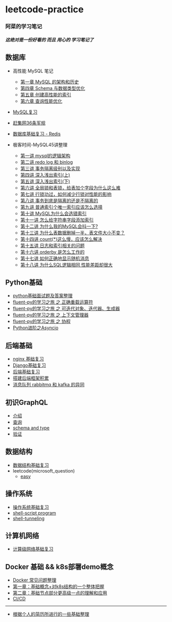 # leetcode-practice

### 阿菜的学习笔记 
##### 这绝对是一份好看的 而且 用心的 学习笔记了


## 数据库

+ 高性能 MySQL 笔记
    + [第一章 MySQL 的架构和历史](https://github.com/LydiaCai1203/leetcode-practice/blob/master/mysql_performance/chapter1.md)
    + [第四章 Schema 与数据类型优化](https://github.com/LydiaCai1203/leetcode-practice/blob/master/mysql_performance/chapter4.md)
    + [第五章 创建高性能的索引](https://github.com/LydiaCai1203/leetcode-practice/blob/master/mysql_performance/chapter5.md)
    + [第六章 查询性能优化](https://github.com/LydiaCai1203/leetcode-practice/blob/master/mysql_performance/chapter6.md)

+ [MySQL复习](https://github.com/LydiaCai1203/leetcode-practice/blob/master/mysql/MySQL%20%E8%A6%81%E7%82%B9.md)

+ [赶集网36条军规](https://github.com/LydiaCai1203/leetcode-practice/blob/master/mysql/36%E6%9D%A1%E5%86%9B%E8%A7%84.txt)

+ [数据库基础复习 - Redis](https://github.com/LydiaCai1203/leetcode-practice/blob/master/interview-practise/database_base_tips_v2.md)

+ 极客时间-MySQL45讲整理
    + [第一讲 mysql的逻辑架构](https://github.com/LydiaCai1203/leetcode-practice/blob/master/mysql/%E4%B8%80%E6%9D%A1sql%E8%AF%AD%E5%8F%A5%E6%98%AF%E5%A6%82%E4%BD%95%E6%89%A7%E8%A1%8C%E7%9A%84.md)
    + [第二讲 redo log 和 binlog](https://github.com/LydiaCai1203/leetcode-practice/blob/master/mysql/%E4%B8%80%E6%9D%A1sql%E6%9B%B4%E6%96%B0%E8%AF%AD%E5%8F%A5%E6%98%AF%E5%A6%82%E4%BD%95%E6%89%A7%E8%A1%8C%E7%9A%84.md#WAL(Write-Ahead-Logging))
    + [第三讲 事务隔离级别以及实现](https://github.com/LydiaCai1203/leetcode-practice/blob/master/mysql/%E4%BA%8B%E5%8A%A1%E9%9A%94%E7%A6%BB.md#%E9%9A%94%E7%A6%BB%E7%BA%A7%E5%88%AB%E5%86%8D%E8%A7%A3%E9%87%8A)
    + [第四讲 深入浅出索引(上)](https://github.com/LydiaCai1203/leetcode-practice/blob/master/mysql/%E6%B7%B1%E5%85%A5%E6%B5%85%E5%87%BA%E7%B4%A2%E5%BC%95(%E4%B8%8A).md)
    + [第五讲 深入浅出索引(下)](https://github.com/LydiaCai1203/leetcode-practice/blob/master/mysql/%E6%B7%B1%E5%85%A5%E6%B5%85%E5%87%BA%E7%B4%A2%E5%BC%95(%E4%B8%8B).md)
    + [第六讲 全局锁和表锁，给表加个字段为什么这么难](https://github.com/LydiaCai1203/leetcode-practice/blob/master/mysql/%E5%85%A8%E5%B1%80%E9%94%81%E5%92%8C%E8%A1%A8%E9%94%81.md)
    + [第七讲 行锁功过，如何减少行锁对性能的影响](https://github.com/LydiaCai1203/leetcode-practice/blob/master/mysql/%E8%A1%8C%E9%94%81%E5%8A%9F%E8%BF%87%EF%BC%9A%E5%A6%82%E4%BD%95%E5%87%8F%E5%B0%91%E8%A1%8C%E9%94%81%E5%AF%B9%E6%80%A7%E8%83%BD%E7%9A%84%E5%BD%B1%E5%93%8D%EF%BC%9F.md)
    + [第八讲 事务到底是隔离的还是不隔离的](https://github.com/LydiaCai1203/leetcode-practice/blob/master/mysql/%E4%BA%8B%E5%8A%A1%E5%88%B0%E5%BA%95%E6%98%AF%E9%9A%94%E7%A6%BB%E8%BF%98%E6%98%AF%E4%B8%8D%E9%9A%94%E7%A6%BB.md)
    + [第九讲 普通索引个唯一索引应该怎么选择](https://github.com/LydiaCai1203/leetcode-practice/blob/master/mysql/%E5%94%AF%E4%B8%80%E7%B4%A2%E5%BC%95%E5%92%8C%E6%99%AE%E9%80%9A%E7%B4%A2%E5%BC%95.md)
    + [第十讲 MySQL为什么会选错索引](https://github.com/LydiaCai1203/leetcode-practice/blob/master/mysql/MySQL%E4%B8%BA%E4%BB%80%E4%B9%88%E6%9C%89%E6%97%B6%E5%80%99%E4%BC%9A%E9%80%89%E9%94%99%E7%B4%A2%E5%BC%95.md)
    + [第十一讲 怎么给字符串字段添加索引](https://github.com/LydiaCai1203/leetcode-practice/blob/master/mysql/%E6%80%8E%E4%B9%88%E7%BB%99%E5%AD%97%E7%AC%A6%E4%B8%B2%E5%AD%97%E6%AE%B5%E5%8A%A0%E7%B4%A2%E5%BC%95.md)
    + [第十二讲 为什么我的MySQL会抖一下?](https://github.com/LydiaCai1203/leetcode-practice/blob/master/mysql/%E4%B8%BA%E4%BB%80%E4%B9%88%E6%88%91%E7%9A%84MySQL%E4%BC%9A%E6%8A%96%E4%B8%80%E4%B8%8B.md)
    + [第十三讲 为什么表数据删掉一半，表文件大小不变？](https://github.com/LydiaCai1203/leetcode-practice/blob/master/mysql/%E4%B8%BA%E4%BB%80%E4%B9%88%E8%A1%A8%E6%96%87%E4%BB%B6%E5%88%A0%E6%8E%89%E4%B8%80%E5%8D%8A%EF%BC%8C%E8%A1%A8%E5%A4%A7%E5%B0%8F%E4%B8%8D%E5%8F%98.md)
    + [第十四讲 count(*)这么慢，应该怎么解决](https://github.com/LydiaCai1203/leetcode-practice/blob/master/mysql/count(*)%E5%A4%AA%E6%85%A2%E6%98%AF%E6%80%8E%E4%B9%88%E5%9B%9E%E4%BA%8B.md)
    + [第十五讲 日志和索引相关的问题](https://github.com/LydiaCai1203/leetcode-practice/blob/master/mysql/%E6%97%A5%E5%BF%97%E7%B4%A2%E5%BC%95%E7%9B%B8%E5%85%B3%E7%9A%84%E9%97%AE%E9%A2%98.md)
    + [第十六讲 orderby 是怎么工作的](https://github.com/LydiaCai1203/leetcode-practice/blob/master/mysql/orderby%E6%98%AF%E6%80%8E%E4%B9%88%E5%B7%A5%E4%BD%9C%E7%9A%84.md)
    + [第十七讲 如何正确地显示随机消息](https://github.com/LydiaCai1203/leetcode-practice/blob/master/mysql/%E5%A6%82%E4%BD%95%E6%AD%A3%E7%A1%AE%E5%9C%B0%E6%98%BE%E7%A4%BA%E9%9A%8F%E6%9C%BA%E6%B6%88%E6%81%AF.md)
    + [第十八讲 为什么SQL逻辑相同 性能差距却很大](https://github.com/LydiaCai1203/leetcode-practice/blob/master/mysql/%E4%B8%BA%E4%BB%80%E4%B9%88%E7%9B%B8%E4%BC%BC%E9%80%BB%E8%BE%91%E7%9A%84SQL%E8%AF%AD%E5%8F%A5%E6%80%A7%E8%83%BD%E5%B7%AE%E5%BC%82%E5%B7%A8%E5%A4%A7.md)

## Python基础
+ [python基础面试题及答案整理](https://github.com/LydiaCai1203/leetcode-practice/blob/master/interview-practise/python_base_tips.md)
+ [fluent-py的学习之旅 之 正确重载运算符](https://github.com/LydiaCai1203/leetcode-practice/blob/master/flu-py/chapter13/operator_override.md)
+ [fluent-py的学习之旅 之 可迭代对象、迭代器、生成器](https://github.com/LydiaCai1203/leetcode-practice/blob/master/flu-py/chapter14/iterable_obj.md)
+ [fluent-py的学习之旅 之 上下文管理器](https://github.com/LydiaCai1203/leetcode-practice/blob/master/flu-py/chapter15/context_manager.md)
+ [fluent-py的学习之旅 之 协程](https://github.com/LydiaCai1203/leetcode-practice/blob/master/flu-py/chapter16/coroutines.md)
+ [Python进阶之Asyncio]()


## 后端基础
+ [nginx 基础复习](https://github.com/LydiaCai1203/leetcode-practice/blob/master/interview-practise/nginx_base_tips.md)
+ [Django基础复习](https://github.com/LydiaCai1203/leetcode-practice/blob/master/interview-practise/django_base_tips.md)
+ [后端基础复习](https://github.com/LydiaCai1203/leetcode-practice/blob/master/interview-practise/web_backend_tips.md)
+ [搭建后端框架积累](https://github.com/LydiaCai1203/leetcode-practice/blob/master/interview-practise/framework_tips.md)
+ [消息队列 rabbitmq 和 kafka 的异同](https://github.com/LydiaCai1203/leetcode-practice/blob/master/interview-practise/mq_tips.md)

## 初识GraphQL
+ [介绍](https://github.com/LydiaCai1203/leetcode-practice/blob/master/graphql/introduction_of_graphql.md)
+ [查询](https://github.com/LydiaCai1203/leetcode-practice/blob/master/graphql/how_to_query_graphql_server.md)
+ [schema and type](https://github.com/LydiaCai1203/leetcode-practice/blob/master/graphql/shemas_and_types.md)
+ [验证](https://github.com/LydiaCai1203/leetcode-practice/blob/master/graphql/validation.md)

## 数据结构
+ [数据结构基础复习](https://github.com/LydiaCai1203/leetcode-practice/blob/master/interview-practise/datastructure_base_tips.md)
+ leetcode(microsoft_question)
    + [easy](https://github.com/LydiaCai1203/leetcode-practice/blob/master/microsoft_leetcode/easy.md)

## 操作系统
+ [操作系统基础复习](https://github.com/LydiaCai1203/leetcode-practice/blob/master/interview-practise/os_base_tips.md)
+ [shell-script program](https://github.com/LydiaCai1203/leetcode-practice/blob/master/shell/script.md)
+ [shell-tunneling](https://github.com/LydiaCai1203/leetcode-practice/blob/master/shell/ssh-tunneling.md)


## 计算机网络
+ [计算级网络基础复习](https://github.com/LydiaCai1203/leetcode-practice/blob/master/interview-practise/network_base_tips.md)


## Docker 基础 && k8s部署demo概念
+ [Docker 常见问题整理](https://github.com/LydiaCai1203/leetcode-practice/blob/master/interview-practise/docker_interview.md)
+ [第一章：基础概念+对k8s结构的一个整体把握](https://github.com/LydiaCai1203/leetcode-practice/blob/master/learn_k8s/partone.md)
+ [第二章：基础节点部分更高级一点的理解和应用](https://github.com/LydiaCai1203/leetcode-practice/blob/master/learn_k8s/parttwo.md)
+ [CI/CD](https://github.com/LydiaCai1203/leetcode-practice/blob/master/learn_k8s/what_cicd.md)
----------------------------
+ [根据个人的简历所进行的一些基础整理](https://github.com/LydiaCai1203/leetcode-practice/blob/master/interview-practise/resume_tips.md)

